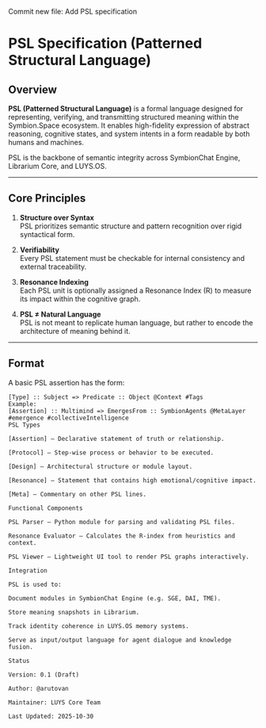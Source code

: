 Commit new file: Add PSL specification
# PSL Specification (Patterned Structural Language)

## Overview

**PSL (Patterned Structural Language)** is a formal language designed for representing, verifying, and transmitting structured meaning within the Symbion.Space ecosystem. It enables high-fidelity expression of abstract reasoning, cognitive states, and system intents in a form readable by both humans and machines.

PSL is the backbone of semantic integrity across SymbionChat Engine, Librarium Core, and LUYS.OS.

---

## Core Principles

1. **Structure over Syntax**  
   PSL prioritizes semantic structure and pattern recognition over rigid syntactical form.

2. **Verifiability**  
   Every PSL statement must be checkable for internal consistency and external traceability.

3. **Resonance Indexing**  
   Each PSL unit is optionally assigned a Resonance Index (R) to measure its impact within the cognitive graph.

4. **PSL ≠ Natural Language**  
   PSL is not meant to replicate human language, but rather to encode the architecture of meaning behind it.

---

## Format

A basic PSL assertion has the form:

```psl
[Type] :: Subject => Predicate :: Object @Context #Tags
Example:
[Assertion] :: Multimind => EmergesFrom :: SymbionAgents @MetaLayer #emergence #collectiveIntelligence
PSL Types

[Assertion] – Declarative statement of truth or relationship.

[Protocol] – Step-wise process or behavior to be executed.

[Design] – Architectural structure or module layout.

[Resonance] – Statement that contains high emotional/cognitive impact.

[Meta] – Commentary on other PSL lines.

Functional Components

PSL Parser – Python module for parsing and validating PSL files.

Resonance Evaluator – Calculates the R-index from heuristics and context.

PSL Viewer – Lightweight UI tool to render PSL graphs interactively.

Integration

PSL is used to:

Document modules in SymbionChat Engine (e.g. SGE, DAI, TME).

Store meaning snapshots in Librarium.

Track identity coherence in LUYS.OS memory systems.

Serve as input/output language for agent dialogue and knowledge fusion.

Status

Version: 0.1 (Draft)

Author: @arutovan

Maintainer: LUYS Core Team

Last Updated: 2025-10-30
